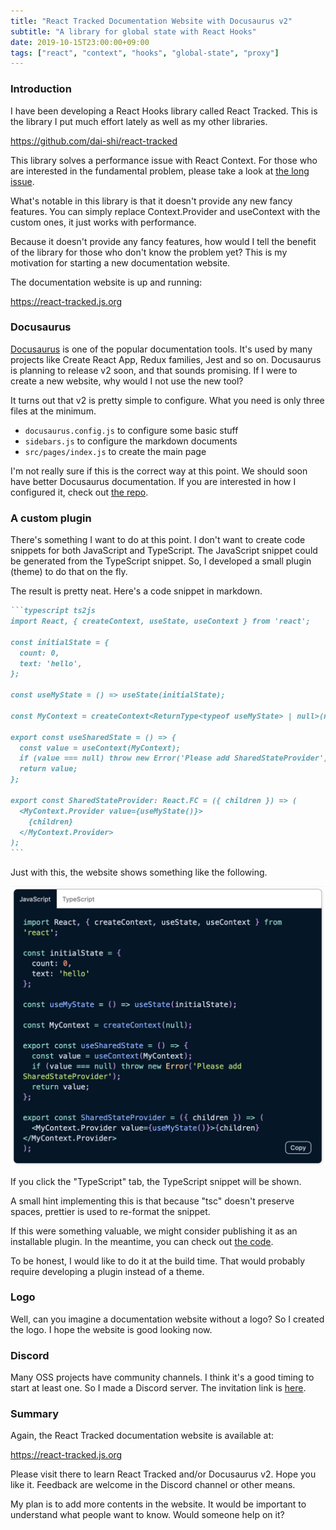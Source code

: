 ```yaml
---
title: "React Tracked Documentation Website with Docusaurus v2"
subtitle: "A library for global state with React Hooks"
date: 2019-10-15T23:00:00+09:00
tags: ["react", "context", "hooks", "global-state", "proxy"]
---
```


### Introduction

I have been developing a React Hooks library called React Tracked.
This is the library I put much effort lately as well as
my other libraries.

<https://github.com/dai-shi/react-tracked>

This library solves a performance issue with React Context.
For those who are interested in the fundamental problem,
please take a look at [the long issue](https://github.com/facebook/react/issues/14110).

What's notable in this library is that
it doesn't provide any new fancy features.
You can simply replace Context.Provider and useContext
with the custom ones, it just works with performance.

Because it doesn't provide any fancy features,
how would I tell the benefit of the library
for those who don't know the problem yet?
This is my motivation for starting a new documentation website.

The documentation website is up and running:

<https://react-tracked.js.org>

### Docusaurus

[Docusaurus](https://docusaurus.io) is one of the popular
documentation tools. It's used by many projects like Create React App,
Redux families, Jest and so on.
Docusaurus is planning to release v2 soon,
and that sounds promising.
If I were to create a new website, why would I not use the new tool?

It turns out that v2 is pretty simple to configure.
What you need is only three files at the minimum.

- `docusaurus.config.js` to configure some basic stuff
- `sidebars.js` to configure the markdown documents
- `src/pages/index.js` to create the main page

I'm not really sure if this is the correct way at this point.
We should soon have better Docusaurus documentation.
If you are interested in how I configured it, check out
[the repo](https://github.com/dai-shi/react-tracked/tree/5469f0bafa5794a0aa69f4d084365061e9383771/website).

### A custom plugin

There's something I want to do at this point.
I don't want to create code snippets
for both JavaScript and TypeScript.
The JavaScript snippet could be generated from the TypeScript snippet.
So, I developed a small plugin (theme) to do that on the fly.

The result is pretty neat.
Here's a code snippet in markdown.

````markdown
```typescript ts2js
import React, { createContext, useState, useContext } from 'react';

const initialState = {
  count: 0,
  text: 'hello',
};

const useMyState = () => useState(initialState);

const MyContext = createContext<ReturnType<typeof useMyState> | null>(null);

export const useSharedState = () => {
  const value = useContext(MyContext);
  if (value === null) throw new Error('Please add SharedStateProvider');
  return value;
};

export const SharedStateProvider: React.FC = ({ children }) => (
  <MyContext.Provider value={useMyState()}>
    {children}
  </MyContext.Provider>
);
```
````

Just with this, the website shows something like the following.

![Screenshot](./ts2js-scn.png)

If you click the "TypeScript" tab, the TypeScript snippet will be shown.

A small hint implementing this is that because "tsc" doesn't preserve spaces,
prettier is used to re-format the snippet.

If this were something valuable, we might consider publishing
it as an installable plugin.
In the meantime, you can check out [the code](https://github.com/dai-shi/react-tracked/tree/5469f0bafa5794a0aa69f4d084365061e9383771/website/custom_modules/docusaurus-theme-ts2js-codeblock).

To be honest, I would like to do it at the build time.
That would probably require developing a plugin instead of a theme.

### Logo

Well, can you imagine a documentation website without a logo?
So I created the logo. I hope the website is good looking now.

### Discord

Many OSS projects have community channels.
I think it's a good timing to start at least one.
So I made a Discord server. The invitation link is [here](https://discord.gg/MrQdmzd).

### Summary

Again, the React Tracked documentation website is available at:

<https://react-tracked.js.org>

Please visit there to learn React Tracked and/or Docusaurus v2.
Hope you like it. Feedback are welcome in the Discord channel or other means.

My plan is to add more contents in the website.
It would be important to understand what people want to know.
Would someone help on it?
